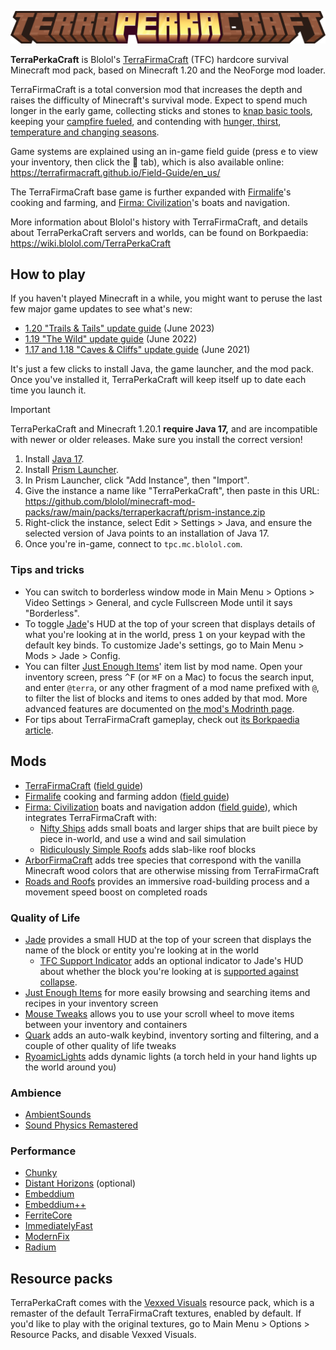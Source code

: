 ![TerraPerkaCraft logo](images/title.png)

**TerraPerkaCraft** is Blolol's [TerraFirmaCraft](https://modrinth.com/mod/terrafirmacraft) (TFC) hardcore survival Minecraft mod pack, based on Minecraft 1.20 and the NeoForge mod loader.

TerraFirmaCraft is a total conversion mod that increases the depth and raises the difficulty of Minecraft's survival mode. Expect to spend much longer in the early game, collecting sticks and stones to [knap basic tools](https://terrafirmacraft.github.io/Field-Guide/en_us/getting_started/introduction.html), keeping your [campfire fueled](https://terrafirmacraft.github.io/Field-Guide/en_us/getting_started/firepit.html), and contending with [hunger, thirst](https://terrafirmacraft.github.io/Field-Guide/en_us/getting_started/food_and_water.html), [temperature and changing seasons](https://terrafirmacraft.github.io/Field-Guide/en_us/the_world/climate.html).

Game systems are explained using an in-game field guide (press <kbd>e</kbd> to view your inventory, then click the 📘 tab), which is also available online: https://terrafirmacraft.github.io/Field-Guide/en_us/

The TerraFirmaCraft base game is further expanded with [Firmalife](https://terrafirmacraft.github.io/Field-Guide/en_us/firmalife/)'s cooking and farming, and [Firma: Civilization](https://terrafirmacraft.github.io/Field-Guide/en_us/firmaciv/)'s boats and navigation.

More information about Blolol's history with TerraFirmaCraft, and details about TerraPerkaCraft servers and worlds, can be found on Borkpaedia: https://wiki.blolol.com/TerraPerkaCraft

## How to play

If you haven't played Minecraft in a while, you might want to peruse the last few major game updates to see what's new:

* [1.20 "Trails & Tails" update guide](https://minecraft.wiki/w/Java_Edition_guides/Trails_%26_Tales) (June 2023)
* [1.19 "The Wild" update guide](https://minecraft.wiki/w/Java_Edition_guides/The_Wild_Update) (June 2022)
* [1.17 and 1.18 "Caves & Cliffs" update guide](https://minecraft.wiki/w/Java_Edition_guides/Caves_%26_Cliffs:_Part_I) (June 2021)

It's just a few clicks to install Java, the game launcher, and the mod pack. Once you've installed it, TerraPerkaCraft will keep itself up to date each time you launch it.

> [!IMPORTANT]
> TerraPerkaCraft and Minecraft 1.20.1 **require Java 17,** and are incompatible with newer or older releases. Make sure you install the correct version!

1. Install [Java 17](https://prismlauncher.org/wiki/getting-started/installing-java/).
2. Install [Prism Launcher](https://prismlauncher.org).
3. In Prism Launcher, click "Add Instance", then "Import".
4. Give the instance a name like "TerraPerkaCraft", then paste in this URL: https://github.com/blolol/minecraft-mod-packs/raw/main/packs/terraperkacraft/prism-instance.zip
5. Right-click the instance, select Edit > Settings > Java, and ensure the selected version of Java points to an installation of Java 17.
6. Once you're in-game, connect to `tpc.mc.blolol.com`.

### Tips and tricks

* You can switch to borderless window mode in Main Menu > Options > Video Settings > General, and cycle Fullscreen Mode until it says "Borderless".
* To toggle [Jade](https://modrinth.com/mod/jade)'s HUD at the top of your screen that displays details of what you're looking at in the world, press <kbd>1</kbd> on your keypad with the default key binds. To customize Jade's settings, go to Main Menu > Mods > Jade > Config.
* You can filter [Just Enough Items](https://modrinth.com/mod/jei)' item list by mod name. Open your inventory screen, press <kbd>^F</kbd> (or <kbd>⌘F</kbd> on a Mac) to focus the search input, and enter `@terra`, or any other fragment of a mod name prefixed with `@`, to filter the list of blocks and items to ones added by that mod. More advanced features are documented on [the mod's Modrinth page](https://modrinth.com/mod/jei).
* For tips about TerraFirmaCraft gameplay, check out [its Borkpaedia article](https://wiki.blolol.com/TerraPerkaCraft).

## Mods

* [TerraFirmaCraft](https://modrinth.com/mod/terrafirmacraft) ([field guide](https://terrafirmacraft.github.io/Field-Guide/en_us/))
* [Firmalife](https://modrinth.com/mod/firmalife) cooking and farming addon ([field guide](https://terrafirmacraft.github.io/Field-Guide/en_us/firmalife/))
* [Firma: Civilization](https://modrinth.com/mod/firmaciv) boats and navigation addon ([field guide](https://terrafirmacraft.github.io/Field-Guide/en_us/firmaciv/)), which integrates TerraFirmaCraft with:
  * [Nifty Ships](https://modrinth.com/mod/alekiships) adds small boats and larger ships that are built piece by piece in-world, and use a wind and sail simulation
  * [Ridiculously Simple Roofs](https://modrinth.com/mod/alekiroofs) adds slab-like roof blocks
* [ArborFirmaCraft](https://modrinth.com/mod/arborfirmacraft-(afc)) adds tree species that correspond with the vanilla Minecraft wood colors that are otherwise missing from TerraFirmaCraft
* [Roads and Roofs](https://modrinth.com/mod/roads-and-roofs-tfc) provides an immersive road-building process and a movement speed boost on completed roads

### Quality of Life

* [Jade](https://modrinth.com/mod/jade) provides a small HUD at the top of your screen that displays the name of the block or entity you're looking at in the world
  * [TFC Support Indicator](https://modrinth.com/mod/tfc-support-indicator) adds an optional indicator to Jade's HUD about whether the block you're looking at is [supported against collapse](https://terrafirmacraft.github.io/Field-Guide/en_us/mechanics/support_beams.html).
* [Just Enough Items](https://modrinth.com/mod/jei) for more easily browsing and searching items and recipes in your inventory screen
* [Mouse Tweaks](https://modrinth.com/mod/mouse-tweaks) allows you to use your scroll wheel to move items between your inventory and containers
* [Quark](https://modrinth.com/mod/quark) adds an auto-walk keybind, inventory sorting and filtering, and a couple of other quality of life tweaks
* [RyoamicLights](https://modrinth.com/mod/ryoamiclights) adds dynamic lights (a torch held in your hand lights up the world around you)

### Ambience

* [AmbientSounds](https://modrinth.com/mod/ambientsounds)
* [Sound Physics Remastered](https://modrinth.com/mod/sound-physics-remastered)

### Performance

* [Chunky](https://modrinth.com/plugin/chunky)
* [Distant Horizons](https://modrinth.com/mod/sound-physics-remastered) (optional)
* [Embeddium](https://modrinth.com/mod/embeddium)
* [Embeddium++](https://modrinth.com/mod/embeddiumplus)
* [FerriteCore](https://modrinth.com/mod/ferrite-core)
* [ImmediatelyFast](https://modrinth.com/mod/immediatelyfast)
* [ModernFix](https://modrinth.com/mod/modernfix)
* [Radium](https://modrinth.com/mod/radium)

## Resource packs

TerraPerkaCraft comes with the [Vexxed Visuals](https://www.curseforge.com/minecraft/texture-packs/terrafirmacraft-vexxed-visuals) resource pack, which is a remaster of the default TerraFirmaCraft textures, enabled by default. If you'd like to play with the original textures, go to Main Menu > Options > Resource Packs, and disable Vexxed Visuals.
